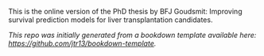 This is the online version of the PhD thesis by BFJ Goudsmit: Improving survival prediction models for liver transplantation candidates.

*This repo was initially generated from a bookdown template available here: https://github.com/jtr13/bookdown-template.*

